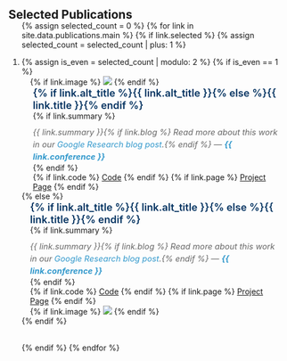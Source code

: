 <h2 id="selected-publications" style="margin: 2px 0px -15px;">Selected Publications</h2>

<div class="publications">
<ol class="bibliography">

{% assign selected_count = 0 %}
{% for link in site.data.publications.main %}
{% if link.selected %}
{% assign selected_count = selected_count | plus: 1 %}

<li>
<div class="pub-row">
  {% assign is_even = selected_count | modulo: 2 %}
  {% if is_even == 1 %}
  <!-- Odd publications: Image left, text right -->
  <div class="col-sm-3 abbr" style="position: relative;padding-right: 15px;padding-left: 15px;">
    {% if link.image %} 
    <img src="{{ link.image }}" class="teaser img-fluid z-depth-1" style="width=100;height=60%">
    {% endif %}
  </div>
  <div class="col-sm-9" style="position: relative;padding-right: 15px;padding-left: 20px;">
      <div class="title" style="font-size: 1.3em; font-weight: 600; color: #043361;">{% if link.alt_title %}{{ link.alt_title }}{% else %}{{ link.title }}{% endif %}</div>
      {% if link.summary %}
      <div class="abstract" style="margin-top: 10px; font-size: 1.05em; line-height: 1.5; color: #666; font-style: italic;">{{ link.summary }}{% if link.blog %} Read more about this work in our <a href="{{ link.blog }}" target="_blank" style="color: #39c; text-decoration: none;">Google Research blog post</a>.{% endif %} — <a href="{{ link.pdf }}" target="_blank" style="color: #39c; font-weight: bold; text-decoration: none;">{{ link.conference }}</a></div>
      {% endif %}
    <div class="links">
      {% if link.code %} 
      <a href="{{ link.code }}" class="btn btn-sm z-depth-0" role="button" target="_blank" style="font-size:14px;">Code</a>
      {% endif %}
      {% if link.page %} 
      <a href="{{ link.page }}" class="btn btn-sm z-depth-0" role="button" target="_blank" style="font-size:14px;">Project Page</a>
      {% endif %}
    </div>
  </div>
  {% else %}
  <!-- Even publications: Text left, image right -->
  <div class="col-sm-9" style="position: relative;padding-right: 20px;padding-left: 15px;">
      <div class="title" style="font-size: 1.3em; font-weight: 600; color: #043361;">{% if link.alt_title %}{{ link.alt_title }}{% else %}{{ link.title }}{% endif %}</div>
      {% if link.summary %}
      <div class="abstract" style="margin-top: 10px; font-size: 1.05em; line-height: 1.5; color: #666; font-style: italic;">{{ link.summary }}{% if link.blog %} Read more about this work in our <a href="{{ link.blog }}" target="_blank" style="color: #39c; text-decoration: none;">Google Research blog post</a>.{% endif %} — <a href="{{ link.pdf }}" target="_blank" style="color: #39c; font-weight: bold; text-decoration: none;">{{ link.conference }}</a></div>
      {% endif %}
    <div class="links">
      {% if link.code %} 
      <a href="{{ link.code }}" class="btn btn-sm z-depth-0" role="button" target="_blank" style="font-size:14px;">Code</a>
      {% endif %}
      {% if link.page %} 
      <a href="{{ link.page }}" class="btn btn-sm z-depth-0" role="button" target="_blank" style="font-size:14px;">Project Page</a>
      {% endif %}
    </div>
  </div>
  <div class="col-sm-3 abbr" style="position: relative;padding-right: 15px;padding-left: 15px;">
    {% if link.image %} 
    <img src="{{ link.image }}" class="teaser img-fluid z-depth-1" style="width=100;height=60%">
    {% endif %}
  </div>
  {% endif %}
</div>
</li>
<br>

{% endif %}
{% endfor %}

</ol>
</div>
